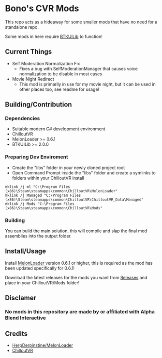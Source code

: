 # Bono's CVR Mods
This repo acts as a hideaway for some smaller mods that have no need for a standalone repo.

Some mods in here require [BTKUILib](https://github.com/BTK-Development/BTKUILib) to function!

## Current Things
- Self Moderation Normalization Fix
    - Fixes a bug with SelfModerationManager that causes voice normalization to be disable in most cases
- Movie Night Redirect
    - This mod is primarily in use for my movie night, but it can be used in other places too, see readme for usage!

## Building/Contribution

### Dependencies
- Suitable modern C# development environment
- ChilloutVR
- MelonLoader >= 0.6.1
- BTKUILib >= 2.0.0

### Preparing Dev Enviroment
* Create the "libs" folder in your newly cloned project root
* Open Command Prompt inside the "libs" folder and create a symlinks to folders within your ChilloutVR install

```
mklink /j ml "C:\Program Files (x86)\Steam\steamapps\common\ChilloutVR\MelonLoader"
mklink /j Managed "C:\Program Files (x86)\Steam\steamapps\common\ChilloutVR\ChilloutVR_Data\Managed"
mklink /j Mods "C:\Program Files (x86)\Steam\steamapps\common\ChilloutVR\Mods"
```

### Building

You can build the main solution, this will compile and slap the final mod assemblies into the output folder.

## Install/Usage
Install [MelonLoader](https://github.com/HerpDerpinstine/MelonLoader) version 0.6.1 or higher, this is required as the mod has been updated specifically for 0.6.1!

Download the latest releases for the mods you want from [Releases](https://github.com/ddakebono/Bonos-CVR-Mods) and place in your ChilloutVR/Mods folder!

## Disclamer
### No mods in this repository are made by or affiliated with Alpha Blend Interactive

## Credits
* [HerpDerpinstine/MelonLoader](https://github.com/HerpDerpinstine/MelonLoader)
* [ChilloutVR](https://store.steampowered.com/app/661130/ChilloutVR/)